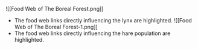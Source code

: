 ![[Food Web of The Boreal Forest.png]]
- The food web links directly influencing the lynx are highlighted.
![[Food Web of The Boreal Forest-1.png]]
- The food web links directly influencing the hare population are highlighted.